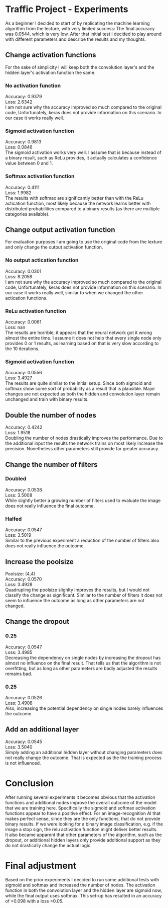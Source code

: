 # Traffic Project - Experiments
As a beginner I decided to start of by replicating the machine learning algorithm from the lecture, with very limited success: The final accuracy was 0.0544, which is very low.
After that initial test I decided to play around with different parameters and describe the results and my thoughts.
## Change activation functions
For the sake of simplicity I will keep both the convolution layer's and the hidden layer's activation function the same.
### No activation function
Accuracy: 0.9379  
Loss: 2.6342  
I am not sure why the accuracy improved so much compared to the original code, Unfortunately, keras does not provide information on this scenario. In our case it works really well.
### Sigmoid activation function
Accuracy: 0.9813  
Loss: 0.0846  
The sigmoid activation works very well. I assume that is because instead of a binary result, such as ReLu provides, it actually calculates a confidence value between 0 and 1.
### Softmax activation function
Accuracy: 0.4111  
Loss: 1.9982  
The results with softmax are significantly better than with the ReLu actication function, most likely because the network learns better with distributed probabilities compared to a binary results (as there are multiple categories available).
## Change output activation function
For evaluation purposes I am going to use the original code from the lexture and only change the output activation function.
### No output actication function
Accuracy:  0.0301  
Loss: 8.2058  
I am not sure why the accuracy improved so much compared to the original code, Unfortunately, keras does not provide information on this scenario. In our case it works really well, similar to when we changed the other actication functions.
### ReLu activation function
Accuracy: 0.0061  
Loss: nan  
The results are horrible, it appears that the neural network got it wrong almost the entire time. I assume it does not help that every single node only provides 0 or 1 results, as learning based on that is very slow according to the 10 iterations.
### Sigmoid activation function
Accuracy: 0.0556  
Loss: 3.4927  
The results are quite similar to the initial setup. Since both sigmoid and softmax show some sort of probability as a result that is plausible. Major changes are not expected as both the hidden and convolution layer remain unchanged and train with binary results.
## Double the number of nodes
Accuracy: 0.4242  
Loss: 1.9518  
Doubling the number of nodes drastically improves the performance. Due to the additional input the results the network trains on most likely increase the precision. Nonetheless other parameters still provide far greater accuracy.
## Change the number of filters
### Doubled
Accuracy: 0.0538  
Loss: 3.5008  
While slightly better a growing number of filters used to evaluate the image does not really influence the final outcome.
### Halfed
Accuracy: 0.0547  
Loss: 3.5019  
Similar to the previous experiment a reduction of the number of filters also does not really influence the outcome.
## Increase the poolsize
Poolsize: (4,4)  
Accuracy: 0.0570  
Loss: 3.4928  
Quadrupling the poolsize slighlty improves the results, but I would not classify the change as significant. Similar to the number of filters it does not seem to influence the outcome as long as other parameters are not changed.
## Change the dropout
### 0.25
Accuracy: 0.0547  
Loss: 3.4985  
Decreasing the dependency on single nodes by increasing the dropout has almost no influence on the final result. That tells us that the algorithm is not overfitting, but as long as other parameters are badly adjusted the results remains bad.
### 0.25
Accuracy: 0.0526  
Loss: 3.4908  
Also, increasing the potential dependency on single nodes barely influences the outcome.
## Add an additional layer
Accuracy: 0.0545  
Loss: 3.5040  
Simply adding an additional hidden layer without changing parameters does not really change the outcome. That is expected as the the training process is not influenced.
# Conclusion
After running several experiments it becomes obvious that the activation functions and additional nodes improve the overall outcome of the model that we are training here. Specifically the sigmoid and softmax activation functions appear to have a positive effect. For an image-recognition AI that makes perfect sense, since they are the only functions, that do not provide binary results. If we were looking for a binary image classification, e.g. if the image a stop sign, the relu activation function might deliver better results.  
It also became apparent that other parameters of the algorithm, such as the dropout, or additional hidden layers only provide additional support as they do not drastically change the actual logic.  
# Final adjustment
Based on the prior experiments I decided to run some additional tests with sigmoid and softmax and increased the number of nodes. The activation function in both the convolution layer and the hidden layer are sigmoid now, while the final output uses softmax. This set-up has resulted in an accuracy of >0.098 with a loss <0.05.